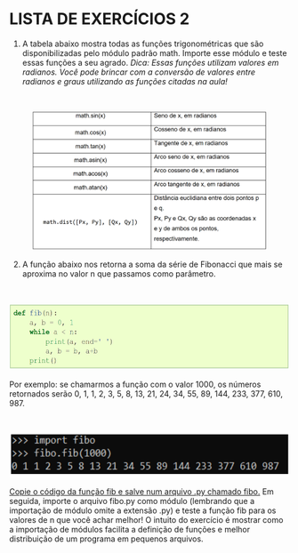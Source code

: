 # LISTA DE EXERCÍCIOS 2

1. A tabela abaixo mostra todas as funções trigonométricas que são disponibilizadas pelo
módulo padrão math. Importe esse módulo e teste essas funções a seu agrado. <i>Dica: Essas funções utilizam valores em radianos. Você pode brincar com a conversão de
valores entre radianos e graus utilizando as funções citadas na aula!</i>

<br /><div align="center">
  <img height="250em" src="../img/exercicios/lista2ex1.png"/>
</div>

2. A função abaixo nos retorna a soma da série de Fibonacci que mais se aproxima no
valor n que passamos como parâmetro.

<br /><div align="center">
  <img height="120em" src="../img/exercicios/lista2ex2-1.png"/>
</div>

Por exemplo: se chamarmos a função com o valor 1000, os números retornados serão 0, 1, 1, 2, 3, 5, 8, 13, 21, 24, 34, 55, 89, 144, 233, 377, 610, 987.

<br /><div align="center">
  <img height="80em" src="../img/exercicios/lista2ex2-2.png"/>
</div>

<u>Copie o código da função fib e salve num arquivo .py chamado fibo.</u> Em seguida, importe o arquivo fibo.py como módulo (lembrando que a importação de módulo omite a extensão .py) e teste a função fib para os valores de n que você achar melhor! O intuito do exercício é mostrar como a importação de módulos facilita a definição de funções e melhor distribuição de um programa em pequenos arquivos.

